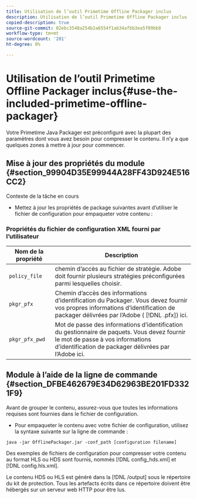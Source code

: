 ```yaml
---
title: Utilisation de l’outil Primetime Offline Packager inclus
description: Utilisation de l’outil Primetime Offline Packager inclus
copied-description: true
source-git-commit: 02ebc3548a254b2a6554f1ab34afbb3ea5f09bb8
workflow-type: tm+mt
source-wordcount: '201'
ht-degree: 0%

---
```


# Utilisation de l’outil Primetime Offline Packager inclus{#use-the-included-primetime-offline-packager}

Votre Primetime Java Packager est préconfiguré avec la plupart des paramètres dont vous avez besoin pour compresser le contenu. Il n’y a que quelques zones à mettre à jour pour commencer.

## Mise à jour des propriétés du module {#section_99904D35E99944A28FF43D924E516CC2}

Contexte de la tâche en cours

* Mettez à jour les propriétés de package suivantes avant d’utiliser le fichier de configuration pour empaqueter votre contenu :

### Propriétés du fichier de configuration XML fourni par l’utilisateur

| Nom de la propriété | Description |
|---|---|
| `policy_file` | chemin d’accès au fichier de stratégie. Adobe doit fournir plusieurs stratégies préconfigurées parmi lesquelles choisir. |
| `pkgr_pfx` | Chemin d’accès des informations d’identification du Packager. Vous devez fournir vos propres informations d’identification de packager délivrées par l’Adobe ( [!DNL .pfx]) ici. |
| `pkgr_pfx_pwd` | Mot de passe des informations d’identification du gestionnaire de paquets. Vous devez fournir le mot de passe à vos informations d’identification de packager délivrées par l’Adobe ici. |

## Module à l’aide de la ligne de commande {#section_DFBE462679E34D62963BE201FD3321F9}

Avant de grouper le contenu, assurez-vous que toutes les informations requises sont fournies dans le fichier de configuration.

* Pour empaqueter le contenu avec votre fichier de configuration, utilisez la syntaxe suivante sur la ligne de commande :

```
java -jar OfflinePackager.jar -conf_path [configuration filename]
```

Des exemples de fichiers de configuration pour compresser votre contenu au format HLS ou HDS sont fournis, nommés [!DNL config_hds.xml] et [!DNL config.hls.xml].

Le contenu HDS ou HLS est généré dans la [!DNL /output] sous le répertoire du kit de protection. Tous les artefacts écrits dans ce répertoire doivent être hébergés sur un serveur web HTTP pour être lus.
